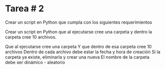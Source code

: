 # Tarea # 2
Crear un script en Python que cumpla con los siguientes requerimientos


Crear un script en Python que al ejecutarse cree una carpeta y dentro la carpeta cree 10 archivos.

Que al ejecutarse cree una carpeta
Y que dentro de esa carpeta cree 10 archivos
Dentro de cada archivo debe estar la fecha y hora de creación
Si la carpeta ya existe, eliminarla y crear una nueva
El nombre de la carpeta debe ser dinámico - aleatorio
